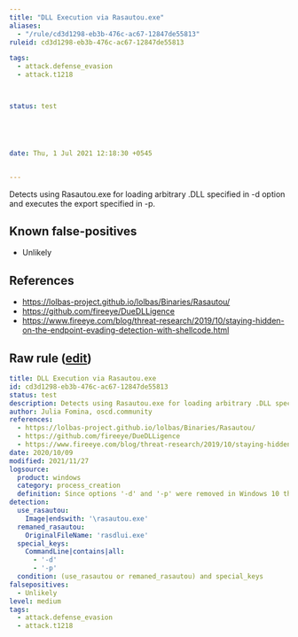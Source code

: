 ```yaml
---
title: "DLL Execution via Rasautou.exe"
aliases:
  - "/rule/cd3d1298-eb3b-476c-ac67-12847de55813"
ruleid: cd3d1298-eb3b-476c-ac67-12847de55813

tags:
  - attack.defense_evasion
  - attack.t1218



status: test





date: Thu, 1 Jul 2021 12:18:30 +0545


---
```


Detects using Rasautou.exe for loading arbitrary .DLL specified in -d option and executes the export specified in -p.

<!--more-->


## Known false-positives

* Unlikely



## References

* https://lolbas-project.github.io/lolbas/Binaries/Rasautou/
* https://github.com/fireeye/DueDLLigence
* https://www.fireeye.com/blog/threat-research/2019/10/staying-hidden-on-the-endpoint-evading-detection-with-shellcode.html


## Raw rule ([edit](https://github.com/SigmaHQ/sigma/edit/master/rules/windows/process_creation/proc_creation_win_rasautou_dll_execution.yml))
```yaml
title: DLL Execution via Rasautou.exe
id: cd3d1298-eb3b-476c-ac67-12847de55813
status: test
description: Detects using Rasautou.exe for loading arbitrary .DLL specified in -d option and executes the export specified in -p.
author: Julia Fomina, oscd.community
references:
  - https://lolbas-project.github.io/lolbas/Binaries/Rasautou/
  - https://github.com/fireeye/DueDLLigence
  - https://www.fireeye.com/blog/threat-research/2019/10/staying-hidden-on-the-endpoint-evading-detection-with-shellcode.html
date: 2020/10/09
modified: 2021/11/27
logsource:
  product: windows
  category: process_creation
  definition: Since options '-d' and '-p' were removed in Windows 10 this rule is relevant only for Windows before 10. And as Windows 7 doesn't log command line in 4688 by default, to detect this attack you need Sysmon 1 configured or KB3004375 installed for command-line auditing (https://support.microsoft.com/en-au/help/3004375/microsoft-security-advisory-update-to-improve-windows-command-line-aud)
detection:
  use_rasautou:
    Image|endswith: '\rasautou.exe'
  remaned_rasautou:
    OriginalFileName: 'rasdlui.exe'
  special_keys:
    CommandLine|contains|all:
      - '-d'
      - '-p'
  condition: (use_rasautou or remaned_rasautou) and special_keys
falsepositives:
  - Unlikely
level: medium
tags:
  - attack.defense_evasion
  - attack.t1218

```
